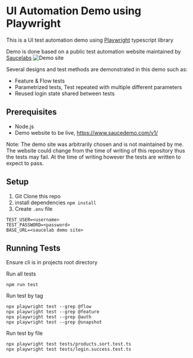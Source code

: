 # UI Automation Demo using Playwright

This is a UI test automation demo using [Playwright](https://playwright.dev/docs/intro) typescript library

Demo is done based on a public test automation website maintained by [Saucelabs](https://www.saucedemo.com/)
![Demo site](https://user-images.githubusercontent.com/65810843/145683960-9ea38c8a-07c1-4517-86cd-8e9c5a5061ef.PNG)

Several designs and test methods are demonstrated in this demo such as:

- Feature & Flow tests
- Parametrized tests, Test repeated with multiple different parameters
- Reused login state shared between tests


## Prerequisites

- Node.js
- Demo website to be live, https://www.saucedemo.com/v1/

Note: The demo site was arbitrarily chosen and is not maintained by me. The website could change from the time of writing of this repository thus the tests may fail.
At the time of writing however the tests are written to expect to pass.

## Setup
1. Git Clone this repo
2. install dependencies `npm install`
3. Create `.env` file
```
TEST_USER=<username>
TEST_PASSWORD=<password>
BASE_URL=<saucelab demo site>
```

## Running Tests

Ensure cli is in projects root directory

Run all tests
```
npm run test
```

Run test by tag
```
npx playwright test --grep @flow
npx playwright test --grep @feature
npx playwright test --grep @auth
npx playwright test --grep @snapshot
```

Run test by file
```
npx playwright test tests/products.sort.test.ts
npx playwright test tests/login.success.test.ts
```
